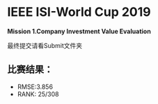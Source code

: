 # IEEE ISI-World Cup 2019 
**Mission 1.Company Investment Value Evaluation**

最终提交请看Submit文件夹

## 比赛结果：
* RMSE:3.856
* RANK: 25/308
